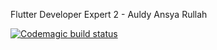 Flutter Developer Expert 2 - Auldy Ansya Rullah

[![Codemagic build status](https://api.codemagic.io/apps/639041149c76e3f6e4cc1421/639041149c76e3f6e4cc1420/status_badge.svg)](https://codemagic.io/apps/639041149c76e3f6e4cc1421/639041149c76e3f6e4cc1420/latest_build)
